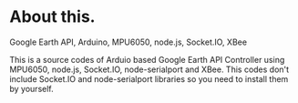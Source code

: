 About this.
==================

Google Earth API, Arduino, MPU6050, node.js, Socket.IO, XBee


This is a source codes of Arduio based Google Earth API Controller using MPU6050, node.js, Socket.IO, node-serialport and XBee. 
This codes don't include Socket.IO and node-serialport libraries so you need to install them by yourself. 



